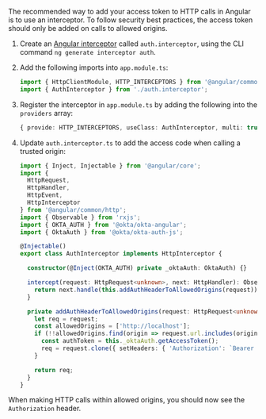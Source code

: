 The recommended way to add your access token to HTTP calls in Angular is to use an interceptor. To follow security best practices, the access token should only be added on calls to allowed origins.

1. Create an [Angular interceptor](https://angular.io/guide/http#intercepting-requests-and-responses) called `auth.interceptor`, using the CLI command `ng generate interceptor auth`.

2. Add the following imports into `app.module.ts`:

   ```ts
   import { HttpClientModule, HTTP_INTERCEPTORS } from '@angular/common/http';
   import { AuthInterceptor } from './auth.interceptor';
   ```

3. Register the interceptor in `app.module.ts` by adding the following into the `providers` array:

   ```ts
   { provide: HTTP_INTERCEPTORS, useClass: AuthInterceptor, multi: true }
   ```

4. Update `auth.interceptor.ts` to add the access code when calling a trusted origin:

   ```ts
   import { Inject, Injectable } from '@angular/core';
   import {
     HttpRequest,
     HttpHandler,
     HttpEvent,
     HttpInterceptor
   } from '@angular/common/http';
   import { Observable } from 'rxjs';
   import { OKTA_AUTH } from '@okta/okta-angular';
   import { OktaAuth } from '@okta/okta-auth-js';

   @Injectable()
   export class AuthInterceptor implements HttpInterceptor {

     constructor(@Inject(OKTA_AUTH) private _oktaAuth: OktaAuth) {}

     intercept(request: HttpRequest<unknown>, next: HttpHandler): Observable<HttpEvent<unknown>> {
       return next.handle(this.addAuthHeaderToAllowedOrigins(request));
     }

     private addAuthHeaderToAllowedOrigins(request: HttpRequest<unknown>): HttpRequest<unknown> {
       let req = request;
       const allowedOrigins = ['http://localhost'];
       if (!!allowedOrigins.find(origin => request.url.includes(origin))) {
         const authToken = this._oktaAuth.getAccessToken();
         req = request.clone({ setHeaders: { 'Authorization': `Bearer ${authToken}` } });
       }

       return req;
     }
   }
   ```

When making HTTP calls within allowed origins, you should now see the `Authorization` header.
